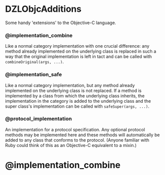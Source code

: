 DZLObjcAdditions
================

Some handy 'extensions' to the Objective-C language.

### @implementation_combine

Like a normal category implementation with one crucial difference: any method already implemented on the underlying class is replaced in such a way that the original implementation is left in tact and can be called with `combineOriginal(args, ...)`.

### @implementation_safe

Like a normal category implementation, but any method already implemented on the underlying class is not replaced. If a method is implemented by a class from which the underlying class inherits, the implementation in the category is added to the underlying class and the super class's implementation can be called with `safeSuper(args, ...)`.

### @protocol_implementation

An implementation for a protocol specification. Any optional protocol methods may be implemented here and these methods will automatically be added to any class that conforms to the protocol. (Anyone familiar with Ruby could think of this as an Objective-C equivalent to a mixin.)


# @implementation_combine
